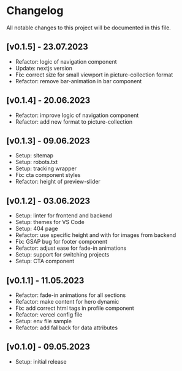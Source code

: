 # Changelog

All notable changes to this project will be documented in this file.

## [v0.1.5] - 23.07.2023
- Refactor: logic of navigation component
- Update: nextjs version
- Fix: correct size for small viewport in picture-collection format
- Refactor: remove bar-animation in bar component

## [v0.1.4] - 20.06.2023
- Refactor: improve logic of navigation component
- Refactor: add new format to picture-collection

## [v0.1.3] - 09.06.2023
- Setup: sitemap
- Setup: robots.txt
- Setup: tracking wrapper
- Fix: cta component styles
- Refactor: height of preview-slider

## [v0.1.2] - 03.06.2023
- Setup: linter for frontend and backend
- Setup: themes for VS Code
- Setup: 404 page
- Refactor: use specific height and with for images from backend
- Fix: GSAP bug for footer component 
- Refactor: adjust ease for fade-in animations 
- Setup: support for switching projects
- Setup: CTA component

## [v0.1.1] - 11.05.2023
- Refactor: fade-in animations for all sections
- Refactor: make content for hero dynamic
- Fix: add correct html tags in profile component
- Refactor: vercel config file
- Setup: env file sample
- Refactor: add fallback for data attributes

## [v0.1.0] - 09.05.2023
- Setup: initial release



